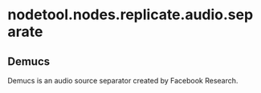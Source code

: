 # nodetool.nodes.replicate.audio.separate

## Demucs

Demucs is an audio source separator created by Facebook Research.

